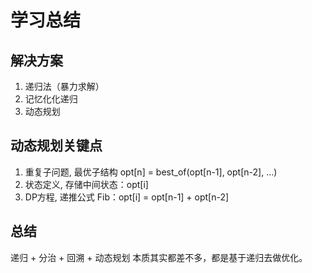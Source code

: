 # 学习总结
## 解决方案
1. 递归法（暴力求解）
2. 记忆化化递归
3. 动态规划

## 动态规划关键点
1. 重复子问题, 最优子结构 opt[n] = best_of(opt[n-1], opt[n-2], ...)
2. 状态定义, 存储中间状态：opt[i]
3. DP方程, 递推公式 Fib：opt[i] = opt[n-1] + opt[n-2]

## 总结
递归 + 分治 + 回溯 + 动态规划 本质其实都差不多，都是基于递归去做优化。